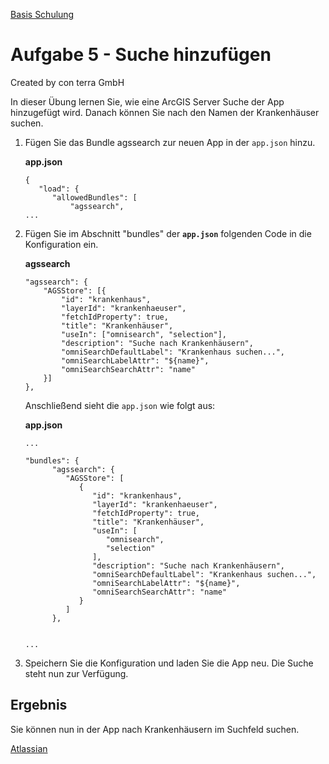 [Basis Schulung](Readme.md)

Aufgabe 5 - Suche hinzufügen
===============================================

Created by con terra GmbH

In dieser Übung lernen Sie, wie eine ArcGIS Server Suche der App hinzugefügt wird. Danach können Sie nach den Namen der Krankenhäuser suchen.

1.  Fügen Sie das Bundle agssearch zur neuen App in der `app.json` hinzu.

    **app.json**

    ``` {.syntaxhighlighter-pre data-syntaxhighlighter-params="brush: java; gutter: false; theme: Confluence" data-theme="Confluence"}
    {
       "load": {
          "allowedBundles": [
              "agssearch",
    ...
    ```

2.  Fügen Sie im Abschnitt "bundles" der **`app.json`** folgenden Code in die Konfiguration ein.

    **agssearch**

    ``` {.syntaxhighlighter-pre data-syntaxhighlighter-params="brush: java; gutter: false; theme: Confluence" data-theme="Confluence"}
    "agssearch": {
        "AGSStore": [{
            "id": "krankenhaus",
            "layerId": "krankenhaeuser",
            "fetchIdProperty": true,
            "title": "Krankenhäuser",
            "useIn": ["omnisearch", "selection"],
            "description": "Suche nach Krankenhäusern",
            "omniSearchDefaultLabel": "Krankenhaus suchen...",
            "omniSearchLabelAttr": "${name}",
            "omniSearchSearchAttr": "name"
        }]
    },
    ```

    Anschließend sieht die `app.json` wie folgt aus:

    **app.json**

    ``` {.syntaxhighlighter-pre data-syntaxhighlighter-params="brush: java; gutter: false; theme: Confluence" data-theme="Confluence"}
    ...
       
    "bundles": {
          "agssearch": {
             "AGSStore": [
                {
                   "id": "krankenhaus",
                   "layerId": "krankenhaeuser",
                   "fetchIdProperty": true,
                   "title": "Krankenhäuser",
                   "useIn": [
                      "omnisearch",
                      "selection"
                   ],
                   "description": "Suche nach Krankenhäusern",
                   "omniSearchDefaultLabel": "Krankenhaus suchen...",
                   "omniSearchLabelAttr": "${name}",
                   "omniSearchSearchAttr": "name"
                }
             ]
          },


    ...
    ```

3.  Speichern Sie die Konfiguration und laden Sie die App neu. Die Suche steht nun zur Verfügung.

Ergebnis
--------

Sie können nun in der App nach Krankenhäusern im Suchfeld suchen.

[Atlassian](http://www.atlassian.com/)
